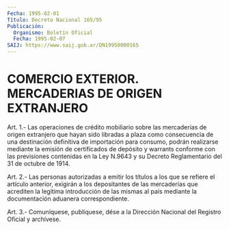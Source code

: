```yaml
---
Fecha: 1995-02-01
Título: Decreto Nacional 165/95
Publicación:
  Organismo: Boletín Oficial
  Fecha: 1995-02-07
SAIJ: https://www.saij.gob.ar/DN19950000165
---
```

# COMERCIO EXTERIOR. MERCADERIAS DE ORIGEN EXTRANJERO

<a id="1"></a>
Art.  1.-  Las  operaciones  de  crédito  mobiliario sobre las mercaderías de origen extranjero que hayan sido  libradas  a  plaza como  consecuencia  de  una  destinación  definitiva de importación para consumo, podrán realizarse mediante la emisión de certificados de depósito y warrants conforme  con  las  previsiones contenidas  en la Ley N.9643 y su Decreto Reglamentario del  31  de octubre de 1914.

<a id="2"></a>
Art.  2.-  Las personas autorizadas a emitir los títulos a los que se refiere el  artículo  anterior,  exigirán a los depositantes de las mercaderías que acrediten la legítima  introducción  de  las mismas  al país mediante la documentación aduanera correspondiente.

<a id="3"></a>
Art. 3.- Comuníquese, publíquese, dése a la Dirección Nacional del Registro Oficial y archívese.